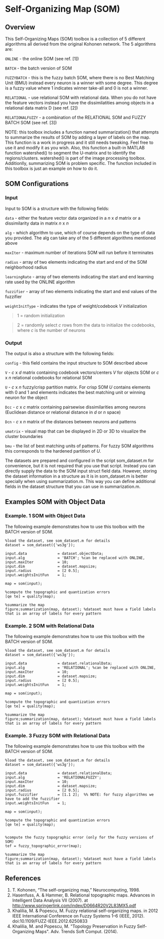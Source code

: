 Self-Organizing Map (SOM)
==================================

Overview
----------------------------------
This Self-Organizing Maps (SOM) toolbox is a collection of 5 different
algorithms all derived from the original Kohonen network. The 5
 algorithms are:

   `ONLINE`      - the online SOM (see ref. [1])
   
   `BATCH`       - the batch version of SOM
   
   `FUZZYBATCH`  - this is the fuzzy batch SOM, where there is no Best
                 Matching Unit (BMU) instead every neuron is a winner with 
                 some degree. This degree is a fuzzy value where 1 indicates 
                 winner take-all and 0 is not a winner.
                 
   `RELATIONAL`  - use relational SOM with relational data. When you do not
                 have the feature vectors instead you have the dissimilatities 
                 among objects in a relational data matrix D (see ref. [2])
                 
   `RELATIONALFUZZY` - a combination of the RELATIONAL SOM and FUZZY BATCH SOM (see ref. [3])

NOTE: this toolbox includes a function named summarization() that attempts to summarize the results of SOM by adding a layer of labels on the map. This function is a work in progress and it still needs tweaking. Feel free to use it and modify it as you wish. Also, this function a built-in MATLAB function watershed() to segment the U-matrix and to identify the regions/clusters. watershed() is part of the image processing toolbox. Additionlly, summarizing SOM is problem specific. The function included in this toolbox is just an example on how to do it. 

SOM Configurations
----------------------------------

### Input
Input to SOM is a structure with the following fields:

 `data`           - either the feature vector data organized in a _n_ x _d_ matrix or a dissimilarity data in matrix _n_ x _n_
                  
 `alg`            - which algorithm to use, which of course depends on the type of data you provided. The alg can take any of the 5 different algorithms mentioned above
                  
 `maxIter`        - maximum number of iterations SOM will run before it terminates
 
 `radius`         - array of two elements indicating the start and end of the SOM neighborhood radius

 `learningRate`   - array of two elements indicating the start and end learning rate used by the ONLINE algorithm

 `fuzzifier`      - array of two elements indicating the start and end values of the fuzzifier
                  
 `weightInitType` - indicates the type of weight/codebook _V_ initialization

> 1 = random initialization

> 2 = randomly select _c_ rows from the data to initialize the codebooks, where _c_ is the number of neurons</p>

### Output
The output is also a structure with the following fields:

 `config`    - this field contains the input structure to SOM described above

 `V`         - _c_ x _d_ matrix containing codebook vectors/centers _V_ for objects SOM or _c_ x _n_ relational codebooks for relational SOM

 `U`         - _c_ x _n_ fuzzy/crisp partition matrix. For crisp SOM _U_ contains elements with 0 and 1 and elements indicates the best matching unit or winning neuron for the object

 `Dcc`       - _c_ x _c_ matrix containing pairsewise dissimilarities among neurons (Euclidean distance or relational distance in _d_ or _n_ space)

 `Dcn`       - _c_ x _n_ matrix of the distances between neurons and patterns

 `umatrix`   - visual map that can be displayed in 2D or 3D to visualize the cluster boundaries

 `bmu`       - the list of best matching units of patterns. For fuzzy SOM algorithms this corresponds to the hardened partition of _U_. 


The datasets are prepared and configured in the script som_dataset.m for convenience, but it is not required that you use that script. Instead you can directly supply the data to the SOM input struct field data. However, storing the dataset information in a structure as it is in som_dataset.m is better specially when using summarization.m. This way you can define additional fields in the dataset structure that you can use in summarization.m.

Examples SOM with Object Data
----------------------------------

### Example. 1 SOM with Object Data
The following example demonstrates how to use this toolbox with the BATCH version of SOM.

	%load the dataset, see som_dataset.m for details
	dataset = som_dataset({'ws3g'});

	input.data              = dataset.objectData;
	input.alg               = 'BATCH'; %can be replaced with ONLINE, 
	input.maxIter           = 10;
	input.dim               = dataset.mapsize;
	input.radius            = [2 0.5];
	input.weightsInitFun    = 1;
        
	map = som(input);

	%compute the topographic and quantization errors
	[qe te] = quality(map);
        
	%summarize the map
	figure;summarization(map, dataset); %dataset must have a field labels that is an array of labels for every pattern

### Example. 2 SOM with Relational Data
The following example demonstrates how to use this toolbox with the BATCH version of SOM.

	%load the dataset, see som_dataset.m for details
	dataset = som_dataset({'ws3g'});

	input.data              = dataset.relationalData;
	input.alg               = 'RELATIONAL'; %can be replaced with ONLINE, 
	input.maxIter           = 10;
	input.dim               = dataset.mapsize;
	input.radius            = [2 0.5];
	input.weightsInitFun    = 1;
        
	map = som(input);

	%compute the topographic and quantization errors
	[qe te] = quality(map);

	%summarize the map
	figure;summarization(map, dataset); %dataset must have a field labels that is an array of labels for every pattern

### Example. 3 Fuzzy SOM with Relational Data
The following example demonstrates how to use this toolbox with the BATCH version of SOM.

	%load the dataset, see som_dataset.m for details
	dataset = som_dataset({'ws3g'});

	input.data              = dataset.relationalData;
	input.alg               = 'RELATIONALFUZZY';
	input.maxIter           = 10;
	input.dim               = dataset.mapsize;
	input.radius            = [2 0.5];
	input.fuzzifier 		= [1.1 2];  %% NOTE: for fuzzy algorithms we have to add the fuzzifier 
	input.weightsInitFun    = 1;
        
	map = som(input);

	%compute the topographic and quantization errors
	[qe te] = quality(map);


	%compute the fuzzy topographic error (only for the fuzzy versions of SOM)
	tef = fuzzy_topographic_error(map);

	%summarize the map
	figure;summarization(map, dataset); %dataset must have a field labels that is an array of labels for every pattern

References
----------------------------------
1. T. Kohonen, “The self-organizing map,” Neurocomputing, 1998.
2. Hasenfuss, A. & Hammer, B. Relational topographic maps. Advances in Intelligent Data Analysis VII (2007). at <http://www.springerlink.com/index/D0664R20V2L83MX5.pdf>
3. Khalilia, M. & Popescu, M. Fuzzy relational self-organizing maps. in 2012 IEEE International Conference on Fuzzy Systems 1–6 (IEEE, 2012). doi:10.1109/FUZZ-IEEE.2012.6250833
4. Khalilia, M. and Popescu, M. "Topology Preservation in Fuzzy Self-Organizing Maps". Adv. Trends Soft Comput. (2014).
